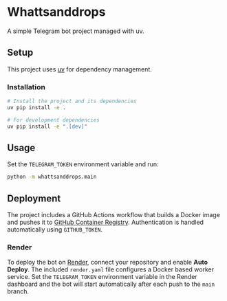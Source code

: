# Whattsanddrops

A simple Telegram bot project managed with uv.

## Setup

This project uses [uv](https://github.com/astral-sh/uv) for dependency management.

### Installation

```bash
# Install the project and its dependencies
uv pip install -e .

# For development dependencies
uv pip install -e ".[dev]"
```

## Usage

Set the `TELEGRAM_TOKEN` environment variable and run:

```bash
python -m whattsanddrops.main
```

## Deployment

The project includes a GitHub Actions workflow that builds a Docker image and pushes it to [GitHub Container Registry](https://ghcr.io). Authentication is handled automatically using `GITHUB_TOKEN`.

### Render

To deploy the bot on [Render](https://render.com), connect your repository and enable **Auto Deploy**. The included `render.yaml` file configures a Docker based worker service. Set the `TELEGRAM_TOKEN` environment variable in the Render dashboard and the bot will start automatically after each push to the `main` branch.

